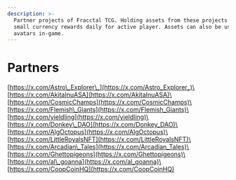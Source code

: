 ```yaml
---
description: >-
  Partner projects of Fracctal TCG. Holding assets from these projects grant
  small currency rewards daily for active player. Assets can also be used as
  avatars in-game.
---
```


# Partners

[https://x.com/Astro\_Explorer\_](https://x.com/Astro_Explorer_)\
[https://x.com/AkitaInuASA](https://x.com/AkitaInuASA)\
[https://x.com/CosmicChamps](https://x.com/CosmicChamps)\
[https://x.com/Flemish\_Giants](https://x.com/Flemish_Giants)\
[https://x.com/yieldling](https://x.com/yieldling)\
[https://x.com/Donkey\_DAO](https://x.com/Donkey_DAO)\
[https://x.com/AlgOctopus](https://x.com/AlgOctopus)\
[https://x.com/LittleRoyalsNFT](https://x.com/LittleRoyalsNFT)\
[https://x.com/Arcadian\_Tales](https://x.com/Arcadian_Tales)\
[https://x.com/Ghettopigeons](https://x.com/Ghettopigeons)\
[https://x.com/al\_goanna](https://x.com/al_goanna)\
[https://x.com/CoopCoinHQ](https://x.com/CoopCoinHQ)
